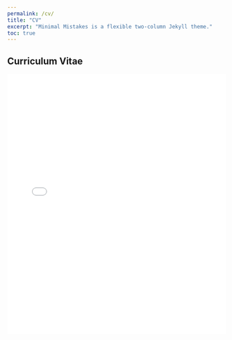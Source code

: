```yaml
---
permalink: /cv/
title: "CV"
excerpt: "Minimal Mistakes is a flexible two-column Jekyll theme."
toc: true
---
```

## Curriculum Vitae

<!-- Click here to find my complete CV. -->
<embed src="/Users/yeon/Developer/blog/JaeHoanKim.github.io/_data/CV_JaehoanKim.pdf" type="application/pdf" width="100%" height="600px" />